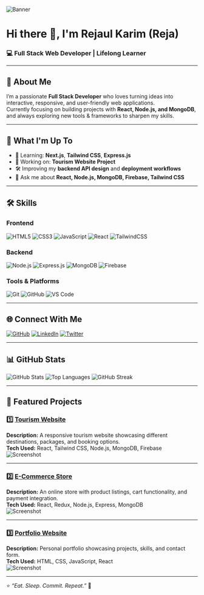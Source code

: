 <!-- Banner Image -->
![Banner](https://via.placeholder.com/1920x400.png?text=Rejaul+Karim+%7C+Full+Stack+Developer)

# Hi there 👋, I'm **Rejaul Karim (Reja)**
### 💻 Full Stack Web Developer | Lifelong Learner

---

## 🚀 About Me
I’m a passionate **Full Stack Developer** who loves turning ideas into interactive, responsive, and user-friendly web applications.  
Currently focusing on building projects with **React, Node.js, and MongoDB**, and always exploring new tools & frameworks to sharpen my skills.

---

## 📌 What I'm Up To
- 🌱 Learning: **Next.js**, **Tailwind CSS**, **Express.js**
- 🔭 Working on: **Tourism Website Project**
- 🛠 Improving my **backend API design** and **deployment workflows**
- 💬 Ask me about **React, Node.js, MongoDB, Firebase, Tailwind CSS**

---

## 🛠 Skills

### **Frontend**
![HTML5](https://img.shields.io/badge/HTML5-E34F26?style=for-the-badge&logo=html5&logoColor=white)
![CSS3](https://img.shields.io/badge/CSS3-1572B6?style=for-the-badge&logo=css3&logoColor=white)
![JavaScript](https://img.shields.io/badge/JavaScript-323330?style=for-the-badge&logo=javascript&logoColor=F7DF1E)
![React](https://img.shields.io/badge/React-20232A?style=for-the-badge&logo=react&logoColor=61DAFB)
![TailwindCSS](https://img.shields.io/badge/Tailwind_CSS-38B2AC?style=for-the-badge&logo=tailwind-css&logoColor=white)

### **Backend**
![Node.js](https://img.shields.io/badge/Node.js-339933?style=for-the-badge&logo=nodedotjs&logoColor=white)
![Express.js](https://img.shields.io/badge/Express.js-000000?style=for-the-badge&logo=express&logoColor=white)
![MongoDB](https://img.shields.io/badge/MongoDB-4EA94B?style=for-the-badge&logo=mongodb&logoColor=white)
![Firebase](https://img.shields.io/badge/Firebase-ffca28?style=for-the-badge&logo=firebase&logoColor=black)

### **Tools & Platforms**
![Git](https://img.shields.io/badge/Git-F05032?style=for-the-badge&logo=git&logoColor=white)
![GitHub](https://img.shields.io/badge/GitHub-181717?style=for-the-badge&logo=github&logoColor=white)
![VS Code](https://img.shields.io/badge/VS_Code-007ACC?style=for-the-badge&logo=visual-studio-code&logoColor=white)

---

## 🌐 Connect With Me
[![GitHub](https://img.shields.io/badge/GitHub-181717?style=for-the-badge&logo=github&logoColor=white)](https://github.com/questcoderull)
[![LinkedIn](https://img.shields.io/badge/LinkedIn-0A66C2?style=for-the-badge&logo=linkedin&logoColor=white)](https://linkedin.com/in/YOUR-LINKEDIN)
[![Twitter](https://img.shields.io/badge/Twitter-1DA1F2?style=for-the-badge&logo=twitter&logoColor=white)](https://twitter.com/YOUR-TWITTER)

---

## 📊 GitHub Stats
![GitHub Stats](https://github-readme-stats.vercel.app/api?username=questcoderull&show_icons=true&theme=tokyonight)
![Top Languages](https://github-readme-stats.vercel.app/api/top-langs/?username=questcoderull&layout=compact&theme=tokyonight)
![GitHub Streak](https://streak-stats.demolab.com?user=questcoderull&theme=tokyonight)

---

## 📌 Featured Projects

### 1️⃣ [Tourism Website](https://your-live-project-link.com)
**Description:** A responsive tourism website showcasing different destinations, packages, and booking options.  
**Tech Used:** React, Tailwind CSS, Node.js, MongoDB, Firebase  
![Screenshot](https://via.placeholder.com/600x300.png?text=Tourism+Website+Screenshot)

---

### 2️⃣ [E-Commerce Store](https://your-live-project-link.com)
**Description:** An online store with product listings, cart functionality, and payment integration.  
**Tech Used:** React, Redux, Node.js, Express, MongoDB  
![Screenshot](https://via.placeholder.com/600x300.png?text=E-Commerce+Store+Screenshot)

---

### 3️⃣ [Portfolio Website](https://your-live-project-link.com)
**Description:** Personal portfolio showcasing projects, skills, and contact form.  
**Tech Used:** HTML, CSS, JavaScript, React  
![Screenshot](https://via.placeholder.com/600x300.png?text=Portfolio+Screenshot)

---

⭐ *“Eat. Sleep. Commit. Repeat.”* 🚀

